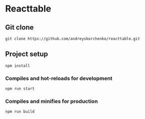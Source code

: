 # Reacttable

## Git clone

```
git clone https://github.com/andreyskorchenko/reacttable.git
```

## Project setup

```
npm install
```

### Compiles and hot-reloads for development

```
npm run start
```

### Compiles and minifies for production

```
npm run build
```
